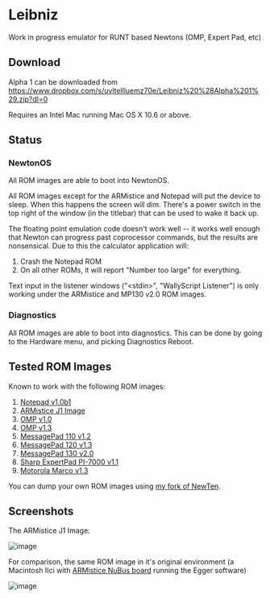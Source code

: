 # Leibniz
Work in progress emulator for RUNT based Newtons (OMP, Expert Pad, etc)

## Download
Alpha 1 can be downloaded from https://www.dropbox.com/s/uvltellluemz70e/Leibniz%20%28Alpha%201%29.zip?dl=0

Requires an Intel Mac running Mac OS X 10.6 or above.

## Status

### NewtonOS 

All ROM images are able to boot into NewtonOS.

All ROM images except for the ARMistice and Notepad will put the device to sleep.  When this happens the screen will dim.  There's a power switch in the top right of the window (in the titlebar) that can be used to wake it back up.

The floating point emulation code doesn't work well -- it works well enough that Newton can progress past coprocessor commands, but the results are nonsensical.  Due to this the calculator application will:

1. Crash the Notepad ROM
2. On all other ROMs, it will report "Number too large" for everything. 

Text input in the listener windows ("&lt;stdin&gt;", "WallyScript Listener") is only working under the ARMistice and MP130 v2.0 ROM images.

### Diagnostics

All ROM images are able to boot into diagnostics.  This can be done by going to the Hardware menu, and picking Diagnostics Reboot.

## Tested ROM Images

Known to work with the following ROM images:

1. [Notepad v1.0b1](http://www.unna.org/incoming/notepad-1.0b1.rom.gz)
2. [ARMistice J1 Image](http://www.unna.org/incoming/Newt%20J1Armistice%20image.zip)
3. [OMP v1.0](http://www.unna.org/incoming/MessagePad%20100%20v1.00.rom)
4. [OMP v1.3](http://www.unna.org/incoming/MessagePad%20OMP%20v1.3.rom.zip)
5. [MessagePad 110 v1.2](http://www.unna.org/incoming/MessagePad%20110%20v1.2.rom)
6. [MessagePad 120 v1.3](http://www.unna.org/incoming/MessagePad%20120%20v1.3%20(444217).rom)
7. [MessagePad 130 v2.0](http://www.unna.org/incoming/MessagePad%20130%20v2.x%20(525314).rom.zip)
8. [Sharp ExpertPad PI-7000 v1.1](http://www.unna.org/incoming/Sharp%20ExpertPad%20PI-7000%20v1.10.rom)
9. [Motorola Marco v1.3](http://www.unna.org/incoming/Motorola%20Marco%20v1.3%20(444347).rom)

You can dump your own ROM images using [my fork of NewTen](https://github.com/pablomarx/NewTen). 

## Screenshots

The ARMistice J1 Image:

![image](https://i.imgur.com/0xqhOgS.png)

For comparison, the same ROM image in it's original environment (a Macintosh IIci with [ARMistice NuBus board](https://www.flickr.com/photos/pablo_marx/4683061782) running the Egger software)

![image](https://i.imgur.com/2zTGOB5.jpg)
